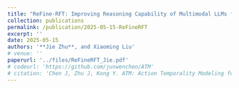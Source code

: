 ```yaml
---
title: "ReFine-RFT: Improving Reasoning Capability of Multimodal LLMs for Fine-grained Recognition"
collection: publications
permalink: /publication/2025-05-15-ReFineRFT
excerpt: ''
date: 2025-05-15
authors: '**Jie Zhu**, and Xiaoming Liu'
# venue: ''
paperurl: '../files/ReFineRFT_Jie.pdf'
# codeurl: 'https://github.com/junwenchen/ATM'
# citation: 'Chen J, Zhu J, Kong Y. ATM: Action Temporality Modeling for Video Question Answering[C]//Proceedings of the 31st ACM International Conference on Multimedia. 2023: 4886-4895.'
---
```


<!-- <div style="text-align: center;">
  <img src="../images/atm_teaser_mm23.png" alt="alt text">
</div> -->
